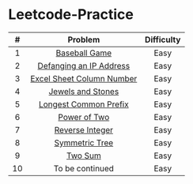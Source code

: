 # Leetcode-Practice

| # | Problem  | Difficulty |
|:-----:| :------: | :--------: |
|1| <a href="https://github.com/arafathussainn/Leetcode-Practice/blob/master/Baseball_Game.java">Baseball Game</a>  | Easy  |
|2| <a href="https://github.com/arafathussainn/Leetcode-Practice/blob/master/Defanging_an_IP_Address.java">Defanging an IP Address</a>  | Easy  |
|3|<a href="https://github.com/arafathussainn/Leetcode-Practice/blob/master/Excel_Sheet_Column_Number.java">Excel Sheet Column Number</a>|Easy|
|4|<a href="https://github.com/arafathussainn/Leetcode-Practice/blob/master/Jewels_and_Stones.java"> Jewels and Stones </a>|Easy|
|5|<a href="https://github.com/arafathussainn/Leetcode-Practice/blob/master/Longest_Common_Prefix.java"> Longest Common Prefix</a>|Easy|
|6|<a href="https://github.com/arafathussainn/Leetcode-Practice/blob/master/Power_of_Two.java"> Power of Two </a>|Easy|
|7|<a href="https://github.com/arafathussainn/Leetcode-Practice/blob/master/Reverse_Integer.java">Reverse Integer</a>|Easy|
|8|<a href="https://github.com/arafathussainn/Leetcode-Practice/blob/master/Symmetric_Tree.java">Symmetric Tree</a>|Easy|
|9|<a href="https://github.com/arafathussainn/Leetcode-Practice/blob/master/Two_Sum.java"> Two Sum</a>|Easy|
|10|To be continued|Easy|
